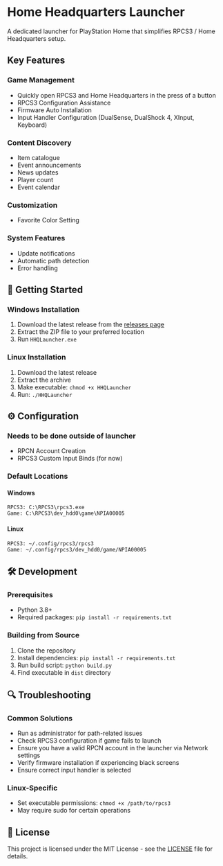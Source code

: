 # Home Headquarters Launcher

A dedicated launcher for PlayStation Home that simplifies RPCS3 / Home Headquarters setup.

##  Key Features

### Game Management
- Quickly open RPCS3 and Home Headquarters in the press of a button 
- RPCS3 Configuration Assistance
- Firmware Auto Installation 
- Input Handler Configuration (DualSense, DualShock 4, XInput, Keyboard)

### Content Discovery
- Item catalogue
- Event announcements 
- News updates
- Player count 
- Event calendar

### Customization
- Favorite Color Setting

### System Features
- Update notifications
- Automatic path detection
- Error handling

## 🚀 Getting Started

### Windows Installation
1. Download the latest release from the [releases page](https://github.com/tiffsomniac/HHQL/releases)
2. Extract the ZIP file to your preferred location
3. Run `HHQLauncher.exe`

### Linux Installation
1. Download the latest release
2. Extract the archive
3. Make executable: `chmod +x HHQLauncher`
4. Run: `./HHQLauncher`

## ⚙️ Configuration

### Needs to be done outside of launcher
- RPCN Account Creation
- RPCS3 Custom Input Binds (for now)

### Default Locations

#### Windows
```
RPCS3: C:\RPCS3\rpcs3.exe
Game: C:\RPCS3\dev_hdd0\game\NPIA00005
```

#### Linux
```
RPCS3: ~/.config/rpcs3/rpcs3
Game: ~/.config/rpcs3/dev_hdd0/game/NPIA00005
```

## 🛠️ Development

### Prerequisites
- Python 3.8+
- Required packages: `pip install -r requirements.txt`

### Building from Source
1. Clone the repository
2. Install dependencies: `pip install -r requirements.txt`
3. Run build script: `python build.py`
4. Find executable in `dist` directory

## 🔍 Troubleshooting

### Common Solutions
- Run as administrator for path-related issues
- Check RPCS3 configuration if game fails to launch
- Ensure you have a valid RPCN account in the launcher via Network settings
- Verify firmware installation if experiencing black screens
- Ensure correct input handler is selected 

### Linux-Specific
- Set executable permissions: `chmod +x /path/to/rpcs3`
- May require sudo for certain operations

## 📝 License

This project is licensed under the MIT License - see the [LICENSE](LICENSE) file for details.
